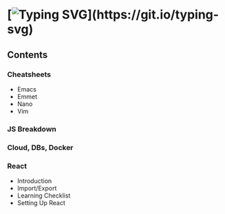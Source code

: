 [![Typing SVG](https://readme-typing-svg.herokuapp.com?font=Roboto&size=24&duration=4000&width=630&lines=Welcome+to+the+Coding+Cheatsheets+Notes+Repository!)](https://git.io/typing-svg)
==================================
## Contents
### Cheatsheets
- Emacs
- Emmet
- Nano
- Vim
### JS Breakdown

### Cloud, DBs, Docker

### React
- Introduction
- Import/Export
- Learning Checklist
- Setting Up React
